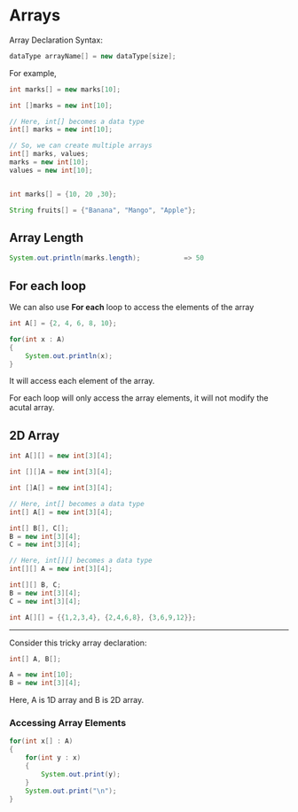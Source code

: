 # Arrays

Array Declaration Syntax:

```java
dataType arrayName[] = new dataType[size];
```

For example,

```java
int marks[] = new marks[10];

int []marks = new int[10];

// Here, int[] becomes a data type
int[] marks = new int[10];

// So, we can create multiple arrays
int[] marks, values;
marks = new int[10];
values = new int[10];


int marks[] = {10, 20 ,30};

String fruits[] = {"Banana", "Mango", "Apple"};
```

## Array Length

```java
System.out.println(marks.length);           => 50
```

## For each loop

We can also use **For each** loop to access the elements of the array

```java
int A[] = {2, 4, 6, 8, 10};

for(int x : A)
{
    System.out.println(x);
}
```

It will access each element of the array.

For each loop will only access the array elements, it will not modify the acutal array.

## 2D Array

```java
int A[][] = new int[3][4];

int [][]A = new int[3][4];

int []A[] = new int[3][4];

// Here, int[] becomes a data type
int[] A[] = new int[3][4];

int[] B[], C[];
B = new int[3][4];
C = new int[3][4];

// Here, int[][] becomes a data type
int[][] A = new int[3][4];

int[][] B, C;
B = new int[3][4];
C = new int[3][4];

int A[][] = {{1,2,3,4}, {2,4,6,8}, {3,6,9,12}};

```

---

Consider this tricky array declaration:

```java
int[] A, B[];

A = new int[10];
B = new int[3][4];
```

Here, A is 1D array and B is 2D array.

### Accessing Array Elements

```java
for(int x[] : A)
{
    for(int y : x)
    {
        System.out.print(y);
    }
    System.out.print("\n");
}
```
